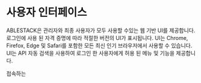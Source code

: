 # 사용자 인터페이스
ABLESTACK은 관리자와 최종 사용자가 모두 사용할 수있는 웹 기반 UI를 제공합니다. 로그인에 사용 된 자격 증명에 따라 적절한 버전의 UI가 표시됩니다. UI는 Chrome, Firefox, Edge 및 Safari를 포함한 모든 최신 인기 브라우저에서 사용할 수 있습니다. UI는 API 자동 검색을 사용하여 로그인 한 사용자에게 허용 된 메뉴 및 기능을 제공합니다.

접속하는 



